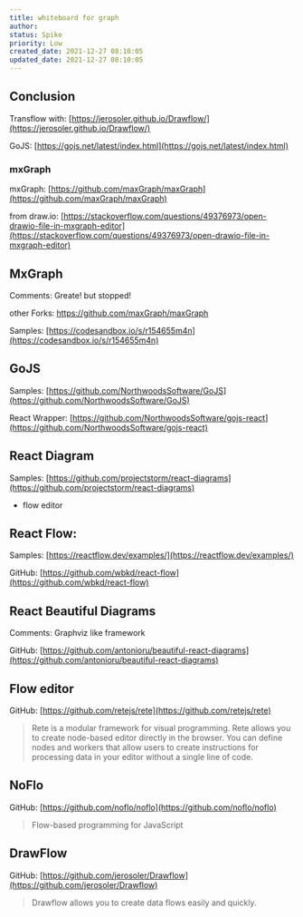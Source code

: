 ```yaml
---
title: whiteboard for graph
author: 
status: Spike
priority: Low
created_date: 2021-12-27 08:10:05
updated_date: 2021-12-27 08:10:05
---
```


## Conclusion

Transflow with: [https://jerosoler.github.io/Drawflow/](https://jerosoler.github.io/Drawflow/)

GoJS: [https://gojs.net/latest/index.html](https://gojs.net/latest/index.html)

### mxGraph

mxGraph: [https://github.com/maxGraph/maxGraph](https://github.com/maxGraph/maxGraph)

from draw.io: [https://stackoverflow.com/questions/49376973/open-drawio-file-in-mxgraph-editor](https://stackoverflow.com/questions/49376973/open-drawio-file-in-mxgraph-editor)

## MxGraph

Comments: Greate! but stopped!

other Forks: https://github.com/maxGraph/maxGraph

Samples: [https://codesandbox.io/s/r154655m4n](https://codesandbox.io/s/r154655m4n)

## GoJS

Samples: [https://github.com/NorthwoodsSoftware/GoJS](https://github.com/NorthwoodsSoftware/GoJS)

React Wrapper: [https://github.com/NorthwoodsSoftware/gojs-react](https://github.com/NorthwoodsSoftware/gojs-react)

## React Diagram

Samples: [https://github.com/projectstorm/react-diagrams](https://github.com/projectstorm/react-diagrams)

- flow editor

## React Flow:

Samples: [https://reactflow.dev/examples/](https://reactflow.dev/examples/)

GitHub: [https://github.com/wbkd/react-flow](https://github.com/wbkd/react-flow)

## React Beautiful Diagrams

Comments: Graphviz like framework

GitHub: [https://github.com/antonioru/beautiful-react-diagrams](https://github.com/antonioru/beautiful-react-diagrams)

## Flow editor

GitHub: [https://github.com/retejs/rete](https://github.com/retejs/rete)

> Rete is a modular framework for visual programming. Rete allows you to create node-based editor directly in the browser. You can define nodes and workers that allow users to create instructions for processing data in your editor without a single line of code.

## NoFlo

GitHub: [https://github.com/noflo/noflo](https://github.com/noflo/noflo)

>  Flow-based programming for JavaScript


## DrawFlow

GitHub: [https://github.com/jerosoler/Drawflow](https://github.com/jerosoler/Drawflow)

> Drawflow allows you to create data flows easily and quickly.


